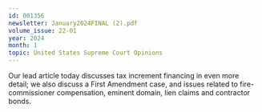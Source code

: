 ```yaml
---
id: 001356
newsletter: January2024FINAL (2).pdf
volume_issue: 22-01
year: 2024
month: 1
topic: United States Supreme Court Opinions
---
```


Our lead article today discusses tax increment financing in even more detail; we also discuss a First Amendment case, and issues related to fire-commissioner compensation, eminent domain, lien claims and contractor bonds.